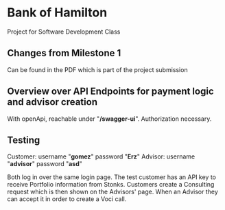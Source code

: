 # Bank of Hamilton
Project for Software Development Class

## Changes from Milestone 1
Can be found in the PDF which is part of the project submission

## Overview over API Endpoints for payment logic and advisor creation
With openApi, reachable under "**/swagger-ui**".
Authorization necessary.

## Testing
Customer:
username "**gomez**"
password "**Erz**"
Advisor:
username "**advisor**"
password "**asd**"

Both log in over the same login page.
The test customer has an API key to receive Portfolio information from Stonks.
Customers create a Consulting request which is then shown on the Advisors' page.
When an Advisor they can accept it in order to create a Voci call.